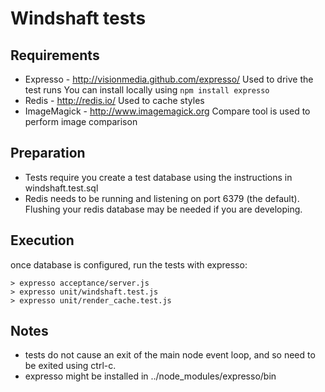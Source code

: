 Windshaft tests
===============

Requirements
------------

 * Expresso - http://visionmedia.github.com/expresso/
   Used to drive the test runs
   You can install locally using ```npm install expresso```
 * Redis - http://redis.io/
   Used to cache styles 
 * ImageMagick - http://www.imagemagick.org
   Compare tool is used to perform image comparison

Preparation
-----------

* Tests require you create a test database using the instructions in
  windshaft.test.sql
* Redis needs to be running and listening on port 6379 (the default).
  Flushing your redis database may be needed if you are developing.

Execution
---------

once database is configured, run the tests with expresso:

```
> expresso acceptance/server.js
> expresso unit/windshaft.test.js
> expresso unit/render_cache.test.js
```

Notes
-----
* tests do not cause an exit of the main node event loop, and so need to be exited using ctrl-c.
* expresso might be installed in ../node_modules/expresso/bin

